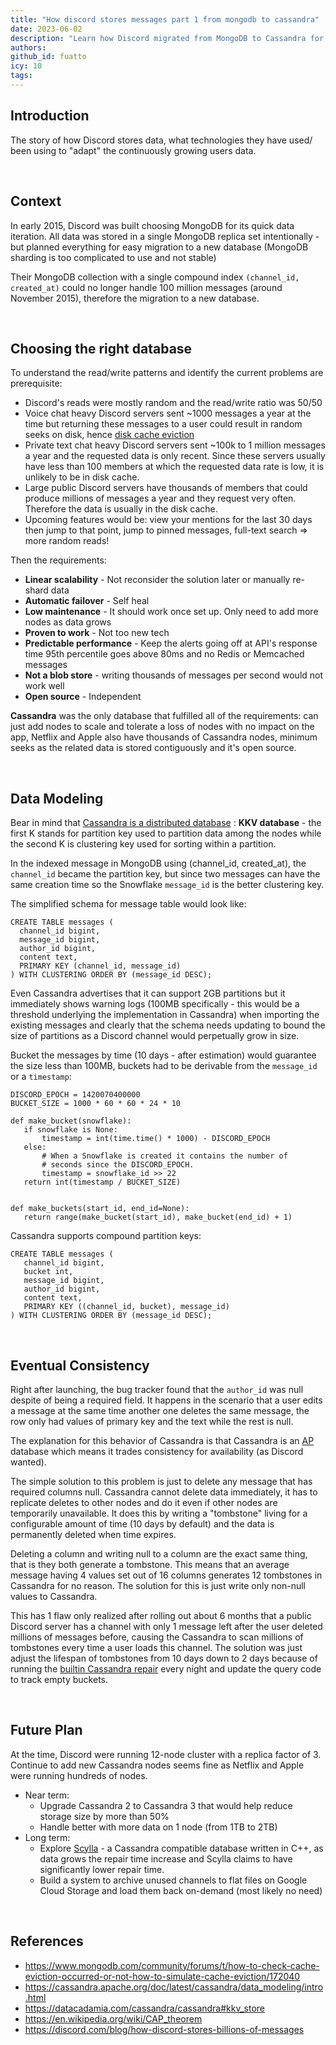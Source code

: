 ```yaml
---
title: "How discord stores messages part 1 from mongodb to cassandra"
date: 2023-06-02
description: "Learn how Discord migrated from MongoDB to Cassandra for scalable, low-maintenance data storage, handling billions of messages with predictable performance and eventual consistency."
authors:
github_id: fuatto
icy: 10
tags:
---
```


## Introduction

The story of how Discord stores data, what technologies they have used/ been using to "adapt" the continuously growing users data.

<br/>

## Context

In early 2015, Discord was built choosing MongoDB for its quick data iteration. All data was stored in a single MongoDB replica set intentionally - but planned everything for easy migration to a new database (MongoDB sharding is too complicated to use and not stable)

Their MongoDB collection with a single compound index `(channel_id, created_at)` could no longer handle 100 million messages (around November 2015), therefore the migration to a new database.

<br/>

## Choosing the right database

To understand the read/write patterns and identify the current problems are prerequisite:

- Discord's reads were mostly random and the read/write ratio was 50/50
- Voice chat heavy Discord servers sent ~1000 messages a year at the time but returning these messages to a user could result in random seeks on disk, hence [disk cache eviction](https://www.mongodb.com/community/forums/t/how-to-check-cache-eviction-occurred-or-not-how-to-simulate-cache-eviction/172040)
- Private text chat heavy Discord servers sent ~100k to 1 million messages a year and the requested data is only recent. Since these servers usually have less than 100 members at which the requested data rate is low, it is unlikely to be in disk cache.
- Large public Discord servers have thousands of members that could produce millions of messages a year and they request very often. Therefore the data is usually in the disk cache.
- Upcoming features would be: view your mentions for the last 30 days then jump to that point, jump to pinned messages, full-text search => more random reads!

Then the requirements:

- **Linear scalability** - Not reconsider the solution later or manually re-shard data
- **Automatic failover** - Self heal
- **Low maintenance** - It should work once set up. Only need to add more nodes as data grows
- **Proven to work** - Not too new tech
- **Predictable performance** - Keep the alerts going off at API's response time 95th percentile goes above 80ms and no Redis or Memcached messages
- **Not a blob store** - writing thousands of messages per second would not work well
- **Open source** - Independent

**Cassandra** was the only database that fulfilled all of the requirements: can just add nodes to scale and tolerate a loss of nodes with no impact on the app, Netflix and Apple also have thousands of Cassandra nodes, minimum seeks as the related data is stored contiguously and it's open source.

<br/>

## Data Modeling

Bear in mind that [Cassandra is a distributed database](https://cassandra.apache.org/doc/latest/cassandra/data_modeling/intro.html) :
**KKV database** - the first K stands for partition key used to partition data among the nodes while the second K is clustering key used for sorting within a partition.

In the indexed message in MongoDB using (channel_id, created_at), the `channel_id` became the partition key, but since two messages can have the same creation time so the Snowflake `message_id` is the better clustering key.

The simplified schema for message table would look like:

```
CREATE TABLE messages (
  channel_id bigint,
  message_id bigint,
  author_id bigint,
  content text,
  PRIMARY KEY (channel_id, message_id)
) WITH CLUSTERING ORDER BY (message_id DESC);
```

Even Cassandra advertises that it can support 2GB partitions but it immediately shows warning logs (100MB specifically - this would be a threshold underlying the implementation in Cassandra) when importing the existing messages and clearly that the schema needs updating to bound the size of partitions as a Discord channel would perpetually grow in size.

Bucket the messages by time (10 days - after estimation) would guarantee the size less than 100MB, buckets had to be derivable from the `message_id` or a `timestamp`:

```
DISCORD_EPOCH = 1420070400000
BUCKET_SIZE = 1000 * 60 * 60 * 24 * 10

def make_bucket(snowflake):
   if snowflake is None:
       timestamp = int(time.time() * 1000) - DISCORD_EPOCH
   else:
       # When a Snowflake is created it contains the number of
       # seconds since the DISCORD_EPOCH.
       timestamp = snowflake_id >> 22
   return int(timestamp / BUCKET_SIZE)


def make_buckets(start_id, end_id=None):
   return range(make_bucket(start_id), make_bucket(end_id) + 1)
```

Cassandra supports compound partition keys:

```
CREATE TABLE messages (
   channel_id bigint,
   bucket int,
   message_id bigint,
   author_id bigint,
   content text,
   PRIMARY KEY ((channel_id, bucket), message_id)
) WITH CLUSTERING ORDER BY (message_id DESC);
```

<br/>

## Eventual Consistency

Right after launching, the bug tracker found that the `author_id` was null despite of being a required field. It happens in the scenario that a user edits a message at the same time another one deletes the same message, the row only had values of primary key and the text while the rest is null.

The explanation for this behavior of Cassandra is that Cassandra is an [AP](https://en.wikipedia.org/wiki/CAP_theorem) database which means it trades consistency for availability (as Discord wanted).

The simple solution to this problem is just to delete any message that has required columns null. Cassandra cannot delete data immediately, it has to replicate deletes to other nodes and do it even if other nodes are temporarily unavailable. It does this by writing a "tombstone" living for a configurable amount of time (10 days by default) and the data is permanently deleted when time expires.

Deleting a column and writing null to a column are the exact same thing, that is they both generate a tombstone. This means that an average message having 4 values set out of 16 columns generates 12 tombstones in Cassandra for no reason. The solution for this is just write only non-null values to Cassandra.

This has 1 flaw only realized after rolling out about 6 months that a public Discord server has a channel with only 1 message left after the user deleted millions of messages before, causing the Cassandra to scan millions of tombstones every time a user loads this channel. The solution was just adjust the lifespan of tombstones from 10 days down to 2 days because of running the [builtin Cassandra repair](https://docs.datastax.com/en/archived/cassandra/2.1/cassandra/tools/toolsRepair.html#toolsRepair__description) every night and update the query code to track empty buckets.

<br/>

## Future Plan

At the time, Discord were running 12-node cluster with a replica factor of 3. Continue to add new Cassandra nodes seems fine as Netflix and Apple were running hundreds of nodes.

- Near term:
  - Upgrade Cassandra 2 to Cassandra 3 that would help reduce storage size by more than 50%
  - Handle better with more data on 1 node (from 1TB to 2TB)
- Long term:
  - Explore [Scylla](https://www.scylladb.com/) - a Cassandra compatible database written in C++, as data grows the repair time increase and Scylla claims to have significantly lower repair time.
  - Build a system to archive unused channels to flat files on Google Cloud Storage and load them back on-demand (most likely no need)

<br/>

## References

- https://www.mongodb.com/community/forums/t/how-to-check-cache-eviction-occurred-or-not-how-to-simulate-cache-eviction/172040
- https://cassandra.apache.org/doc/latest/cassandra/data_modeling/intro.html
- https://datacadamia.com/cassandra/cassandra#kkv_store
- https://en.wikipedia.org/wiki/CAP_theorem
- https://discord.com/blog/how-discord-stores-billions-of-messages
